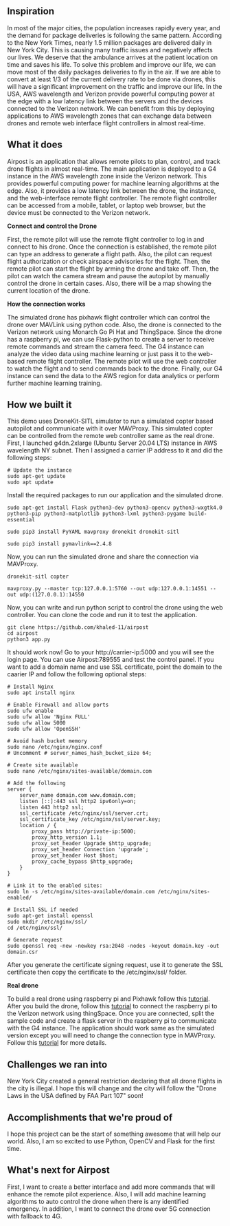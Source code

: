 ## Inspiration
In most of the major cities, the population increases rapidly every year, and the demand for package deliveries is following the same pattern. According to the New York Times, nearly 1.5 million packages are delivered daily in New York City. This is causing many traffic issues and negatively affects our lives. We deserve that the ambulance arrives at the patient location on time and saves his life. To solve this problem and improve our life, we can move most of the daily packages deliveries to fly in the air. If we are able to convert at least 1/3 of the current delivery rate to be done via drones, this will have a significant improvement on the traffic and improve our life. In the USA, AWS wavelength and Verizon provide powerful computing power at the edge with a low latency link between the servers and the devices connected to the Verizon network. We can benefit from this by deploying applications to AWS wavelength zones that can exchange data between drones and remote web interface flight controllers in almost real-time.

## What it does
Airpost is an application that allows remote pilots to plan, control, and track drone flights in almost real-time. The main application is deployed to a G4 instance in the AWS wavelength zone inside the Verizon network. This provides powerful computing power for machine learning algorithms at the edge. Also, it provides a low latency link between the drone, the instance, and the web-interface remote flight controller. The remote flight controller can be accessed from a mobile, tablet, or laptop web browser, but the device must be connected to the Verizon network.

**Connect and control the Drone**

First, the remote pilot will use the remote flight controller to log in and connect to his drone. Once the connection is established, the remote pilot can type an address to generate a flight path. Also, the pilot can request flight authorization or check airspace advisories for the flight. Then, the remote pilot can start the flight by arming the drone and take off. Then, the pilot can watch the camera stream and pause the autopilot by manually control the drone in certain cases. Also, there will be a map showing the current location of the drone.
 
**How the connection works**

The simulated drone has pixhawk flight controller which can control the drone over MAVLink using python code. Also, the drone is connected to the Verizon network using Monarch Go Pi Hat and ThingSpace. Since the drone has a raspberry pi, we can use Flask-python to create a server to receive remote commands and stream the camera feed. The G4 instance can analyze the video data using machine learning or just pass it to the web-based remote flight controller. The remote pilot will use the web controller to watch the flight and to send commands back to the drone. Finally, our G4 instance can send the data to the AWS region for data analytics or perform further machine learning training.

## How we built it
This demo uses DroneKit-SITL simulator to run a simulated copter based autopilot and communicate with it over MAVProxy. This simulated copter can be controlled from the remote web controller same as the real drone. First, I launched g4dn.2xlarge (Ubuntu Server 20.04 LTS) instance in AWS wavelength NY subnet. Then I assigned a carrier IP address to it and did the following steps:
```
# Update the instance
sudo apt-get update
sudo apt update
```
Install the required packages to run our application and the simulated drone.
```
sudo apt-get install Flask python3-dev python3-opencv python3-wxgtk4.0 python3-pip python3-matplotlib python3-lxml python3-pygame build-essential

sudo pip3 install PyYAML mavproxy dronekit dronekit-sitl

sudo pip3 install pymavlink==2.4.8
```
Now, you can run the simulated drone and share the connection via MAVProxy.
```
dronekit-sitl copter

mavproxy.py --master tcp:127.0.0.1:5760 --out udp:127.0.0.1:14551 --out udp:(127.0.0.1):14550
```
Now, you can write and run python script to control the drone using the web controller. You can clone the code and run it to test the application.
```
git clone https://github.com/khaled-11/airpost
cd airpost
python3 app.py
```
It should work now! Go to your http://carrier-ip:5000 and you will see the login page. You can use Airpost:789555 and test the control panel. If you want to add a domain name and use SSL certificate, point the domain to the caarier IP and follow the following optional steps:
```
# Install Nginx
sudo apt install nginx

# Enable Firewall and allow ports
sudo ufw enable
sudo ufw allow 'Nginx FULL'
sudo ufw allow 5000
sudo ufw allow 'OpenSSH'

# Avoid hash bucket memory
sudo nano /etc/nginx/nginx.conf
# Uncomment # server_names_hash_bucket_size 64;

# Create site available
sudo nano /etc/nginx/sites-available/domain.com

# Add the following
server {
    server_name domain.com www.domain.com;
    listen [::]:443 ssl http2 ipv6only=on;
    listen 443 http2 ssl;
    ssl_certificate /etc/nginx/ssl/server.crt;
    ssl_certificate_key /etc/nginx/ssl/server.key;
    location / {
        proxy_pass http://private-ip:5000;
        proxy_http_version 1.1;
        proxy_set_header Upgrade $http_upgrade;
        proxy_set_header Connection 'upgrade';
        proxy_set_header Host $host;
        proxy_cache_bypass $http_upgrade;
    }
}

# Link it to the enabled sites:
sudo ln -s /etc/nginx/sites-available/domain.com /etc/nginx/sites-enabled/

# Install SSL if needed
sudo apt-get install openssl
sudo mkdir /etc/nginx/ssl/
cd /etc/nginx/ssl/

# Generate request
sudo openssl req -new -newkey rsa:2048 -nodes -keyout domain.key -out domain.csr
```
After you generate the certificate signing request, use it to generate the SSL certificate then copy the certificate to the /etc/nginx/ssl/ folder.

**Real drone**

To build a real drone using raspberry pi and Pixhawk follow this [tutorial](https://www.instructables.com/Autonomous-Drone-Using-RPi/). After you build the drone, follow this [tutorial](https://www.verizon.com/business/solutions/5g/edge-computing/developer-resources/5g-edge-thingspace-tutorial/) to connect the raspberry pi to the Verizon network using thingSpace. Once you are connected, split the sample code and create a flask server in the raspberry pi to communicate with the G4 instance. The application should work same as the simulated version except you will need to change the connection type in MAVProxy. Follow this [tutorial](https://ardupilot.org/dev/docs/raspberry-pi-via-mavlink.html) for more details.

## Challenges we ran into

New York City created a general restriction declaring that all drone flights in the city is illegal. I hope this will change and the city will follow the "Drone Laws in the USA defined by FAA Part 107" soon! 

## Accomplishments that we're proud of
I hope this project can be the start of something awesome that will help our world. Also, I am so excited to use Python, OpenCV and Flask for the first time.

## What's next for Airpost
First, I want to create a better interface and add more commands that will enhance the remote pilot experience. Also, I will add machine learning algorithms to auto control the drone when there is any identified emergency. In addition, I want to connect the drone over 5G connection with fallback to 4G. 
